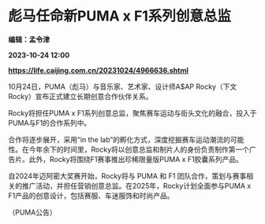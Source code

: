 # 彪马任命新PUMA x F1系列创意总监
**编辑：孟令津**

**2023-10-24 12:00**

**https://life.caijing.com.cn/20231024/4966636.shtml**

10月24日，PUMA（彪马）与音乐家、艺术家、设计师A$AP Rocky（下文Rocky）宣布正式建立长期创意合作伙伴关系。

Rocky将担任PUMA x F1系列创意总监，聚焦赛车运动与街头文化的融合，投入于PUMA与F1的合作系列中。

合作将逐步展开，采用“in the lab”的孵化方式，深度挖掘赛车运动潮流的可能性。在今年余下的时间里，Rocky将以创意总监和制片人的身份负责制作第一个广告片。此外，Rocky将围绕F1赛事推出珍稀限量版PUMA x F1胶囊系列产品。

自2024年迈阿密大奖赛开始，Rocky将与 PUMA 和 F1 团队合作，策划与赛事相关的推广活动，并担任营销创意总监。在2025年，Rocky计划全面参与PUMA x F1产品的创意设计，包括赛服、车迷服饰和时尚产品。

（PUMA公告）